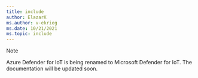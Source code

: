 ```yaml
---
title: include
author: ElazarK
ms.author: v-ekrieg
ms.date: 10/21/2021
ms.topic: include
---
```


<!-- docutune:disable -->

> [!NOTE]
>
> Azure Defender for IoT is being renamed to Microsoft Defender for IoT. The documentation will be updated soon.
